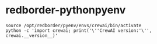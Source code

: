 # redborder-pythonpyenv

```
source /opt/redborder/pyenv/envs/crewai/bin/activate
python -c 'import crewai; print('\''CrewAI version:'\'', crewai.__version__)'
```
